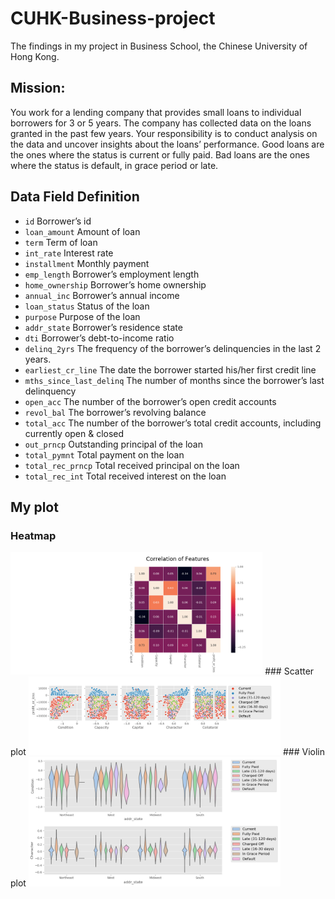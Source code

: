 # CUHK-Business-project
The findings in my project in Business School, the Chinese University of Hong Kong.

## Mission:

You work for a lending company that provides small loans to individual borrowers for 3 or
5 years. The company has collected data on the loans granted in the past few years.
Your responsibility is to conduct analysis on the data and uncover insights about the
loans’ performance.
Good loans are the ones where the status is current or fully paid. Bad loans are the ones
where the status is default, in grace period or late.

## Data Field Definition
- `id` Borrower’s id
- `loan_amount` Amount of loan
- `term` Term of loan
- `int_rate` Interest rate
- `installment` Monthly payment
- `emp_length` Borrower’s employment length
- `home_ownership` Borrower’s home ownership
- `annual_inc` Borrower’s annual income
- `loan_status` Status of the loan
- `purpose` Purpose of the loan
- `addr_state` Borrower’s residence state
- `dti` Borrower’s debt-to-income ratio
- `delinq_2yrs` The frequency of the borrower’s delinquencies in the last 2 years.
- `earliest_cr_line` The date the borrower started his/her first credit line
- `mths_since_last_delinq` The number of months since the borrower’s last delinquency
- `open_acc` The number of the borrower’s open credit accounts
- `revol_bal` The borrower’s revolving balance
- `total_acc` The number of the borrower’s total credit accounts, including currently open
& closed
- `out_prncp` Outstanding principal of the loan
- `total_pymnt` Total payment on the loan
- `total_rec_prncp` Total received principal on the loan
- `total_rec_int` Total received interest on the loan

## My plot
### Heatmap
<img src="imgs/Figure_1.png" width=80%>
### Scatter plot
<img src="imgs/Scatter.png" width=80%>
### Violin plot
<img src="imgs/图片1.png" width=80%>
